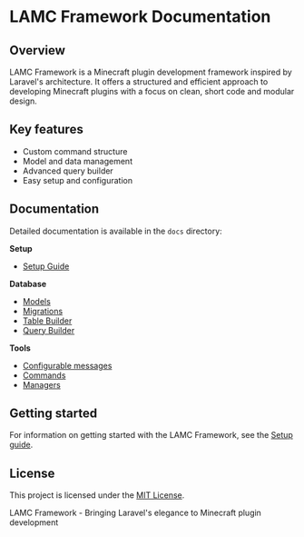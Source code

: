 # LAMC Framework Documentation

## Overview
LAMC Framework is a Minecraft plugin development framework inspired by Laravel's architecture. It offers a structured and efficient approach to developing Minecraft plugins with a focus on clean, short code and modular design.

## Key features
- Custom command structure
- Model and data management
- Advanced query builder
- Easy setup and configuration

## Documentation
Detailed documentation is available in the `docs` directory:

**Setup**
- [Setup Guide](docs/framework/setup/setup.md)


**Database**

- [Models](docs/framework/database/model.md)
- [Migrations](docs/framework/database/migrations.md)
- [Table Builder](docs/framework/database/table-builder.md)
- [Query Builder](docs/framework/database/query-builder.md)

**Tools**

- [Configurable messages](docs/framework/tools/configurable-message)
- [Commands](docs/framework/tools/command.md)
- [Managers](docs/framework/tools/manager.md)

## Getting started
For information on getting started with the LAMC Framework, see the [Setup guide](docs/framework/setup.md).

## License
This project is licensed under the [MIT License](LICENSE).

LAMC Framework - Bringing Laravel's elegance to Minecraft plugin development
